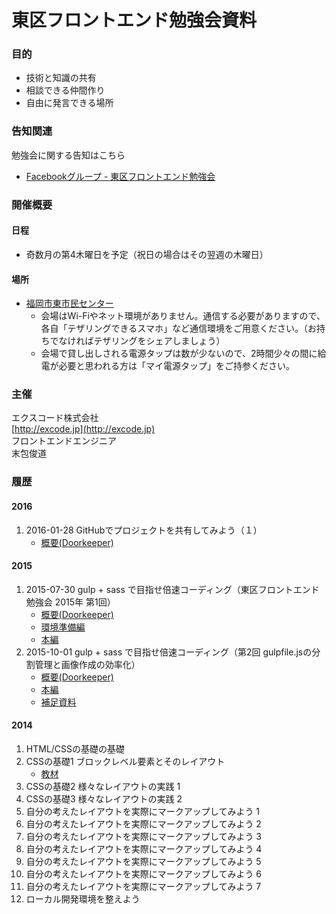 # 東区フロントエンド勉強会資料


### 目的

- 技術と知識の共有
- 相談できる仲間作り
- 自由に発言できる場所

### 告知関連

勉強会に関する告知はこちら

- [Facebookグループ - 東区フロントエンド勉強会](https://www.facebook.com/groups/1456696577966915/)

### 開催概要

#### 日程

- 奇数月の第4木曜日を予定（祝日の場合はその翌週の木曜日）

#### 場所

- [福岡市東市民センター](http://www.higashi-shimin.info/)
	- 会場はWi-Fiやネット環境がありません。通信する必要がありますので、各自「テザリングできるスマホ」など通信環境をご用意ください。（お持ちでなければテザリングをシェアしましょう）
	- 会場で貸し出しされる電源タップは数が少ないので、2時間少々の間に給電が必要と思われる方は「マイ電源タップ」をご持参ください。

### 主催

エクスコード株式会社  
[http://excode.jp](http://excode.jp)  
フロントエンドエンジニア  
末包俊道

### 履歴

#### 2016

1. 2016-01-28 GitHubでプロジェクトを共有してみよう（１）
	- [概要(Doorkeeper)](https://higashiku.doorkeeper.jp/events/37200)

#### 2015

1. 2015-07-30 gulp + sass で目指せ倍速コーディング（東区フロントエンド勉強会 2015年 第1回）
	- [概要(Doorkeeper)](https://higashiku.doorkeeper.jp/events/28418)
	- [環境準備編](/PDF/workshop-2015-1a.pdf)
	- [本編](/PDF/workshop-2015-1b.pdf)
2. 2015-10-01 gulp + sass で目指せ倍速コーディング（第2回 gulpfile.jsの分割管理と画像作成の効率化）
	- [概要(Doorkeeper)](https://higashiku.doorkeeper.jp/events/30953)
	- [本編](/PDF/workshop-2015-2a.pdf)
	- [補足資料](/PDF/workshop-2015-2b.pdf)

#### 2014

1. HTML/CSSの基礎の基礎
2. CSSの基礎1 ブロックレベル要素とそのレイアウト
	- [教材](/PDF/workshop-2014-2.pdf)
3. CSSの基礎2 様々なレイアウトの実践 1
4. CSSの基礎3 様々なレイアウトの実践 2
5. 自分の考えたレイアウトを実際にマークアップしてみよう 1
6. 自分の考えたレイアウトを実際にマークアップしてみよう 2
7. 自分の考えたレイアウトを実際にマークアップしてみよう 3
8. 自分の考えたレイアウトを実際にマークアップしてみよう 4
9. 自分の考えたレイアウトを実際にマークアップしてみよう 5
10. 自分の考えたレイアウトを実際にマークアップしてみよう 6
11. 自分の考えたレイアウトを実際にマークアップしてみよう 7
12. ローカル開発環境を整えよう





